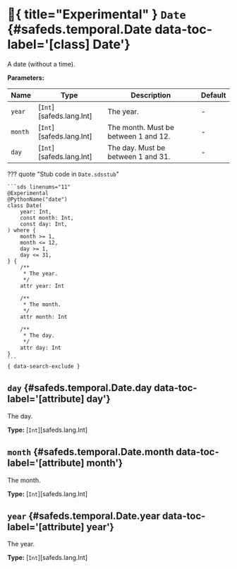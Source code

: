 [//]: # (DO NOT EDIT THIS FILE DIRECTLY. Instead, edit the corresponding stub file and execute `npm run docs:api`.)

# :test_tube:{ title="Experimental" } <code class="doc-symbol doc-symbol-class"></code> `Date` {#safeds.temporal.Date data-toc-label='[class] Date'}

A date (without a time).

**Parameters:**

| Name | Type | Description | Default |
|------|------|-------------|---------|
| `year` | [`Int`][safeds.lang.Int] | The year. | - |
| `month` | [`Int`][safeds.lang.Int] | The month. Must be between 1 and 12. | - |
| `day` | [`Int`][safeds.lang.Int] | The day. Must be between 1 and 31. | - |

??? quote "Stub code in `Date.sdsstub`"

    ```sds linenums="11"
    @Experimental
    @PythonName("date")
    class Date(
        year: Int,
        const month: Int,
        const day: Int,
    ) where {
        month >= 1,
        month <= 12,
        day >= 1,
        day <= 31,
    } {
        /**
         * The year.
         */
        attr year: Int

        /**
         * The month.
         */
        attr month: Int

        /**
         * The day.
         */
        attr day: Int
    }
    ```
    { data-search-exclude }

## <code class="doc-symbol doc-symbol-attribute"></code> `day` {#safeds.temporal.Date.day data-toc-label='[attribute] day'}

The day.

**Type:** [`Int`][safeds.lang.Int]

## <code class="doc-symbol doc-symbol-attribute"></code> `month` {#safeds.temporal.Date.month data-toc-label='[attribute] month'}

The month.

**Type:** [`Int`][safeds.lang.Int]

## <code class="doc-symbol doc-symbol-attribute"></code> `year` {#safeds.temporal.Date.year data-toc-label='[attribute] year'}

The year.

**Type:** [`Int`][safeds.lang.Int]
